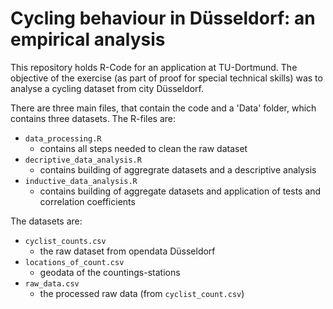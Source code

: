 # Cycling behaviour in Düsseldorf: an empirical analysis
This repository holds R-Code for an application at TU-Dortmund. The objective of the exercise (as part of proof for special technical skills) was to analyse a cycling dataset from city Düsseldorf.

There are three main files, that contain the code and a 'Data' folder, which contains three datasets. The R-files are:
- `data_processing.R`
    + contains all steps needed to clean the raw dataset
- `decriptive_data_analysis.R`
    + contains building of aggregrate datasets and a descriptive analysis
- `inductive_data_analysis.R`
    + contains building of aggregate datasets and application of tests and correlation coefficients

The datasets are:
- `cyclist_counts.csv`
    + the raw dataset from opendata Düsseldorf
- `locations_of_count.csv`
    + geodata of the countings-stations
- `raw_data.csv`
    + the processed raw data (from `cyclist_count.csv`)

